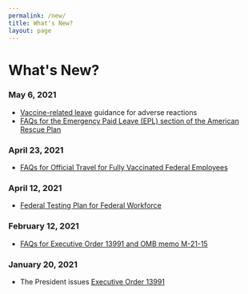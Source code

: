 ```yaml
---
permalink: /new/
title: What's New?
layout: page
---
```


# What's New?

### May 6, 2021

- [Vaccine-related leave](../faq/Leave/#vaccine-related-leave) guidance for adverse reactions
- [FAQs for the Emergency Paid Leave (EPL) section of the American Rescue Plan](../faq/Leave/#emergency-paid-leave)

### April 23, 2021

- [FAQs for Official Travel for Fully Vaccinated Federal Employees](../faq/Travel/)

### April 12, 2021

- [Federal Testing Plan for Federal Workforce](../overview/#federal-testing-plan)

### February 12, 2021

- [FAQs for Executive Order 13991 and OMB memo M-21-15](../overview/#executive-order)

### January 20, 2021

- The President issues [Executive Order 13991](../overview)
